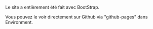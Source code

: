 Le site a entièrement été fait avec BootStrap.

Vous pouvez le voir directement sur Github via "github-pages" dans Environment.
